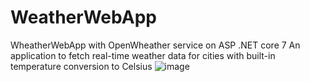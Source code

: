 # WeatherWebApp
WheatherWebApp with OpenWheather service on ASP .NET core 7
An application to fetch real-time weather data for cities with built-in temperature conversion to Celsius
![image](https://github.com/Shpeks/WeatherWebApp/assets/96112171/bbc89fe9-8068-4eab-a0df-cea3d389eaf7)
